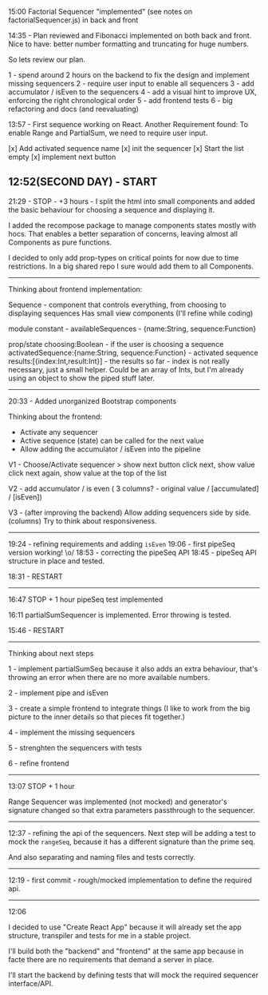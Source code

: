 
15:00 Factorial Sequencer "implemented" (see notes on factorialSequencer.js) in back and front

14:35 - Plan reviewed and Fibonacci implemented on both back and front.
Nice to have: better number formatting and truncating for huge numbers.

So lets review our plan.

1 - spend around 2 hours on the backend to fix the design and implement missing sequencers
2 - require user input to enable all sequencers
3 - add accumulator / isEven to the sequencers
4 - add a visual hint to improve UX, enforcing the right chronological order
5 - add frontend tests
6 - big refactoring and docs (and reevaluating)

13:57 - First sequence working on React.
Another Requirement found:
To enable Range and PartialSum, we need to require user input.

[x] Add activated sequence name
[x] init the sequencer
[x] Start the list empty
[x] implement next button

12:52(SECOND DAY) - START
---

21:29 - STOP - +3 hours - I split the html into small components and added the basic behaviour for choosing a sequence and displaying it.

I added the recompose package to manage components states mostly with hocs. That enables a better separation of concerns, leaving almost all Components as pure functions.

I decided to only add prop-types on critical points for now due to time restrictions. In a big shared repo I sure would add them to all Components.

---

Thinking about frontend implementation:

Sequence - component that controls everything, from choosing to displaying sequences
Has small view components (I'll refine while coding)

module constant - availableSequences - {name:String, sequence:Function}

prop/state
choosing:Boolean - if the user is choosing a sequence
activatedSequence:{name:String, sequence:Function} - activated sequence
results:[{index:Int,result:Int}] - the results so far - index is not really necessary, just a small helper. Could be an array of Ints, but I'm already using an object to show the piped stuff later.

---

20:33 - Added unorganized Bootstrap components

Thinking about the frontend:

- Activate any sequencer
- Active sequence (state) can be called for the next value
- Allow adding the accumulator / isEven into the pipeline

V1 -
Choose/Activate sequencer > show next button
click next, show value
click next again, show value at the top of the list

V2 -
add accumulator / is even ( 3 columns? - original value / [accumulated] / [isEven])

V3 - (after improving the backend)
Allow adding sequencers side by side. (columns)
Try to think about responsiveness.

---

19:24 - refining requirements and adding `isEven`
19:06 - first pipeSeq version working! \o/
18:53 - correcting the pipeSeq API
18:45 - pipeSeq API structure in place and tested.

18:31 - RESTART

---

16:47 STOP + 1 hour
pipeSeq test implemented

16:11
partialSumSequencer is implemented. Error throwing is tested.

15:46 - RESTART

---

Thinking about next steps

1 - implement partialSumSeq because it also adds an extra behaviour, that's throwing an error when there are no more available numbers.

2 - implement pipe and isEven

3 - create a simple frontend to integrate things (I like to work from the big picture to the inner details so that pieces fit together.)

4 - implement the missing sequencers

5 - strenghten the sequencers with tests

6 - refine frontend

---

13:07 STOP + 1 hour

Range Sequencer was implemented (not mocked) and generator's signature changed so that extra parameters passthrough to the sequencer.

---

12:37 - refining the api of the sequencers. Next step will be adding a test to mock the `rangeSeq`, because it has a different signature than the prime seq.

And also separating and naming files and tests correctly.

---

12:19 - first commit - rough/mocked implementation to define the required api.

---
12:06

I decided to use "Create React App" because it will already set the app structure, transpiler and tests for me in a stable project.

I'll build both the "backend" and "frontend" at the same app because in facte there are no requirements that demand a server in place.

I'll start the backend by defining tests that will mock the required sequencer interface/API.
